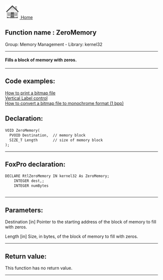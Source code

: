 [<img src="../../images/home.png"> Home ](https://github.com/VFPX/Win32API)  

## Function name : ZeroMemory
Group: Memory Management - Library: kernel32    
***  


#### Fills a block of memory with zeros.
***  


## Code examples:
[How to print a bitmap file](../../samples/sample_211.md)  
[Vertical Label control](../../samples/sample_398.md)  
[How to convert a bitmap file to monochrome format (1 bpp)](../../samples/sample_493.md)  

## Declaration:
```foxpro  
VOID ZeroMemory(
  PVOID Destination,  // memory block
  SIZE_T Length       // size of memory block
);  
```  
***  


## FoxPro declaration:
```foxpro  
DECLARE RtlZeroMemory IN kernel32 As ZeroMemory;
	INTEGER dest,;
	INTEGER numBytes
  
```  
***  


## Parameters:
Destination 
[in] Pointer to the starting address of the block of memory to fill with zeros. 

Length 
[in] Size, in bytes, of the block of memory to fill with zeros.  
***  


## Return value:
This function has no return value.  
***  

